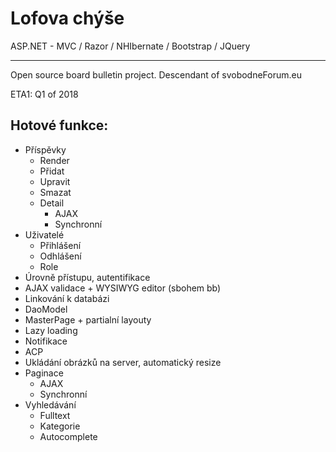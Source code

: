 # Lofova chýše

ASP.NET - MVC / Razor / NHIbernate / Bootstrap / JQuery
<hr></hr>
Open source board bulletin project. Descendant of svobodneForum.eu

ETA1: Q1 of 2018

## Hotové funkce:
- Příspěvky
  - Render
  - Přidat
  - Upravit
  - Smazat
  - Detail
    - AJAX
    - Synchronní
- Uživatelé
  - Přihlášení
  - Odhlášení
  - Role
- Úrovně přístupu, autentifikace
- AJAX validace + WYSIWYG editor (sbohem bb)
- Linkování k databázi
- DaoModel
- MasterPage + partialní layouty
- Lazy loading
- Notifikace
- ACP
- Ukládání obrázků na server, automatický resize 
- Paginace
  - AJAX
  - Synchronní
- Vyhledávání
  - Fulltext
  - Kategorie
  - Autocomplete
